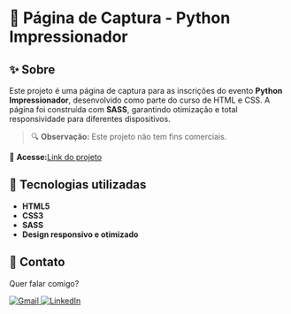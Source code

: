 # 🐍 Página de Captura - Python Impressionador

## ✨ Sobre

Este projeto é uma página de captura para as inscrições do evento **Python Impressionador**, desenvolvido como parte do curso de HTML e CSS. A página foi construída com **SASS**, garantindo otimização e total responsividade para diferentes dispositivos.

> 🔍 **Observação:** Este projeto não tem fins comerciais.

📌 **Acesse:**[Link do projeto](https://gentle-capybara-19d854.netlify.app/)

## 🚀 Tecnologias utilizadas

-   **HTML5**
-   **CSS3**
-   **SASS**
-   **Design responsivo e otimizado**

## 💌 Contato

Quer falar comigo?

<p align="left">  
<a href="mailto:edsoncarvalhointuria@gmail.com" title="Gmail">  
  <img src="https://img.shields.io/badge/-Gmail-FF0000?style=flat-square&labelColor=FF0000&logo=gmail&logoColor=white" alt="Gmail"/>  
</a>  
<a href="https://br.linkedin.com/in/edson-carvalho-inturia-1442a0129" title="LinkedIn">  
  <img src="https://img.shields.io/badge/-LinkedIn-0e76a8?style=flat-square&logo=linkedin&logoColor=white" alt="LinkedIn"/>  
</a> 
</p>

